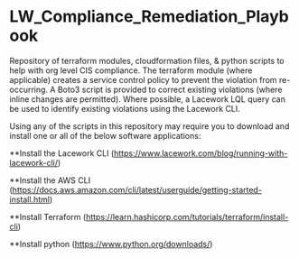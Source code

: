 # LW_Compliance_Remediation_Playbook
Repository of terraform modules, cloudformation files, & python scripts to help with org level CIS compliance. The terraform module (where applicable) creates a service control policy to prevent the violation from re-occurring. A Boto3 script is provided to correct existing violations (where inline changes are permitted). Where possible, a Lacework LQL query can be used to identify existing violations using the Lacework CLI. 

Using any of the scripts in this repository may require you to download and install one or all of the below software applications:

**Install the Lacework CLI (https://www.lacework.com/blog/running-with-lacework-cli/)

**Install the AWS CLI (https://docs.aws.amazon.com/cli/latest/userguide/getting-started-install.html)

**Install Terraform (https://learn.hashicorp.com/tutorials/terraform/install-cli)

**Install python (https://www.python.org/downloads/)
